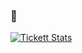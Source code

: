 ### 🐳

[![Tickett Stats](https://github-readme-stats.vercel.app/api?username=tickettmgl&hide=contribs,prs&show_icons=true&theme=dark)](https://codemc.fr/discord)
